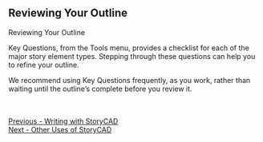 ## Reviewing Your Outline ##
Reviewing Your Outline

Key Questions, from the Tools menu, provides a checklist for each of the major story element types. Stepping through these questions can help you to refine your outline.

We recommend using Key Questions frequently, as you work, rather than waiting until the outline’s complete before you review it.

 <br/> <br/>
[Previous - Writing with StoryCAD](Writing_with_StoryCAD.md) <br/>
[Next - Other Uses of StoryCAD](Other_Uses_of_StoryCAD.md) <br/>
